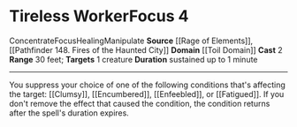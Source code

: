 ﻿---
actions: '[two-actions]'
area: null
bloodline: null
component: null
cost: null
deity: null
domain:
- '[[DATABASE/domain/Toil Domain|Toil]]'
duration: sustained up to 1 minute
element: null
heighten: null
heighten_level: '4'
id: '1347'
lesson: null
level: '4'
mystery: null
name: Tireless Worker
patron_theme: null
range: 30 feet
rarity: Common
requirement: null
saving_throw: null
school: null
source: '[[DATABASE/source/Rage of Elements|Rage of Elements]]'
target: 1 creature
tradition: null
trait:
- '[[DATABASE/trait/Concentrate|Concentrate]]'
- '[[DATABASE/trait/Focus|Focus]]'
- '[[DATABASE/trait/Healing|Healing]]'
- '[[DATABASE/trait/Manipulate|Manipulate]]'
trigger: null
type: Focus

---
# Tireless Worker<span class="item-type">Focus 4</span>

<span class="item-trait">Concentrate</span><span class="item-trait">Focus</span><span class="item-trait">Healing</span><span class="item-trait">Manipulate</span>
**Source** [[Rage of Elements]], [[Pathfinder 148. Fires of the Haunted City]]
**Domain** [[Toil Domain]]
**Cast** <span class="action-icon">2</span> 
**Range** 30 feet; **Targets** 1 creature
**Duration** sustained up to 1 minute

---
You suppress your choice of one of the following conditions that's affecting the target: [[Clumsy]], [[Encumbered]], [[Enfeebled]], or [[Fatigued]]. If you don't remove the effect that caused the condition, the condition returns after the spell's duration expires.